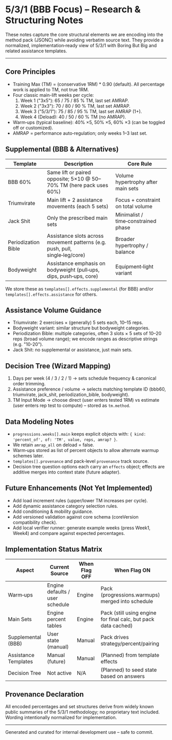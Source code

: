 # 5/3/1 (BBB Focus) – Research & Structuring Notes

These notes capture the core structural elements we are encoding into the method pack (JSONC) while avoiding verbatim source text. They provide a normalized, implementation‑ready view of 5/3/1 with Boring But Big and related assistance templates.

---
## Core Principles
- Training Max (TM) = (conservative 1RM) * 0.90 (default). All percentage work is applied to TM, not true 1RM.
- Four classic main-lift weeks per cycle:
  1. Week 1 ("3x5"): 65 / 75 / 85 % TM, last set AMRAP.
  2. Week 2 ("3x3"): 70 / 80 / 90 % TM, last set AMRAP.
  3. Week 3 ("5/3/1"): 75 / 85 / 95 % TM, last set AMRAP (1+).
  4. Week 4 (Deload): 40 / 50 / 60 % TM (no AMRAP).
- Warm‑ups (typical baseline): 40% ×5, 50% ×5, 60% ×3 (can be toggled off or customized).
- AMRAP = performance auto‑regulation; only weeks 1–3 last set.

## Supplemental (BBB & Alternatives)
| Template            | Description                                                                  | Core Rule                           |
| ------------------- | ---------------------------------------------------------------------------- | ----------------------------------- |
| BBB 60%             | Same lift or paired opposite; 5×10 @ 50–70% TM (here pack uses 60%)          | Volume hypertrophy after main sets  |
| Triumvirate         | Main lift + 2 assistance movements (each 5 sets)                             | Focus + constraint on total volume  |
| Jack Shit           | Only the prescribed main sets                                                | Minimalist / time‑constrained phase |
| Periodization Bible | Assistance slots across movement patterns (e.g. push, pull, single‑leg/core) | Broader hypertrophy / balance       |
| Bodyweight          | Assistance emphasis on bodyweight (pull‑ups, dips, push‑ups, core)           | Equipment‑light variant             |

We store these as `templates[].effects.supplemental` (for BBB) and/or `templates[].effects.assistance` for others.

## Assistance Volume Guidance
- Triumvirate: 2 exercises × (generally) 5 sets each, 10–15 reps.
- Bodyweight variant: similar structure but bodyweight categories.
- Periodization Bible: multiple categories, often 3 slots × 5 sets of 10–20 reps (broad volume range); we encode ranges as descriptive strings (e.g. "10-20").
- Jack Shit: no supplemental or assistance, just main sets.

## Decision Tree (Wizard Mapping)
1. Days per week (4 / 3 / 2 / 1) → sets schedule frequency & canonical order trimming.
2. Assistance preference / volume → selects matching template ID (bbb60, triumvirate, jack_shit, periodization_bible, bodyweight).
3. TM Input Mode → choose direct (user enters tested 1RM) vs estimate (user enters rep test to compute) – stored as `tm.method`.

## Data Modeling Notes
- `progressions.weeks[].main` keeps explicit objects with: `{ kind: 'percent_of', of: 'TM', value, reps, amrap? }`.
- We retain `amrap_all` on deload = false.
- Warm‑ups stored as list of percent objects to allow alternate warmup schemes later.
- `templates[].provenance` and pack‑level `provenance` track source.
- Decision tree question options each carry an `effects` object; effects are additive merges into context state (future adapter).

## Future Enhancements (Not Yet Implemented)
- Add load increment rules (upper/lower TM increases per cycle).
- Add dynamic assistance category selection rules.
- Add conditioning & mobility guidance.
- Add versioned validation against core schema (coreVersion compatibility check).
- Add local verifier runner: generate example weeks (press Week1, Week4) and compare against expected percentages.

## Implementation Status Matrix
| Aspect               | Current Source                  | When Flag OFF | When Flag ON                                                   |
| -------------------- | ------------------------------- | ------------- | -------------------------------------------------------------- |
| Warm‑ups             | Engine defaults / user schedule | Engine        | Pack (progressions.warmups) merged into schedule               |
| Main Sets            | Engine percent tables           | Engine        | Pack (still using engine for final calc, but pack data cached) |
| Supplemental (BBB)   | User state (manual)             | Manual        | Pack drives strategy/percent/pairing                           |
| Assistance Templates | Manual (future)                 | Manual        | (Planned) from template effects                                |
| Decision Tree        | Not active                      | N/A           | (Planned) to seed state based on answers                       |

## Provenance Declaration
All encoded percentages and set structures derive from widely known public summaries of the 5/3/1 methodology; no proprietary text included. Wording intentionally normalized for implementation.

---
Generated and curated for internal development use – safe to commit.
